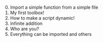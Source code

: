 0. Import a simple function from a simple file
1. My first toolbox!
2. How to make a script dynamic!
3. Infinite addition
4. Who are you?
5. Everything can be imported
and others
